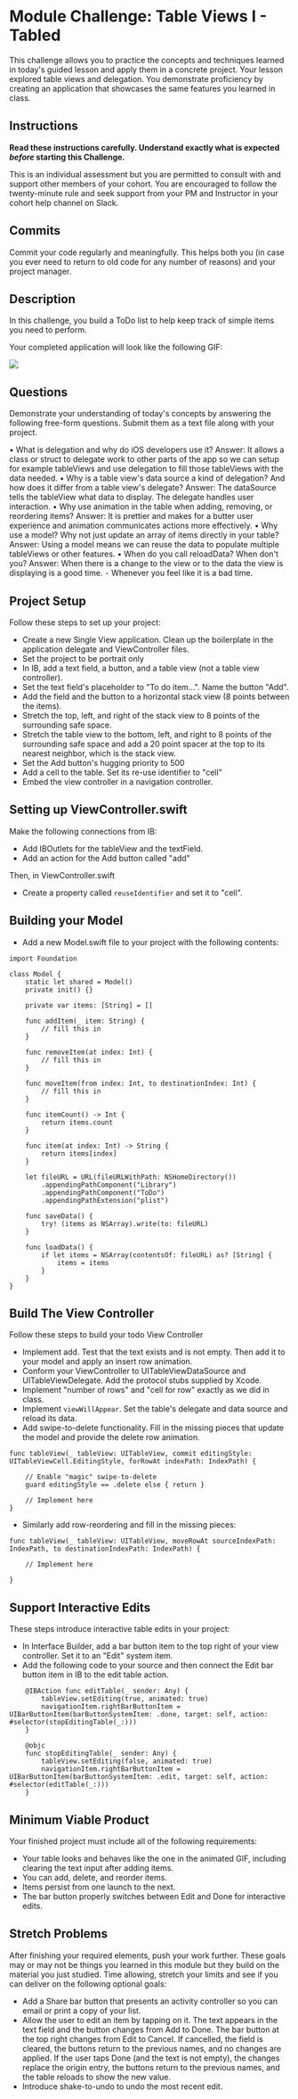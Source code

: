 # Module Challenge: Table Views I - Tabled

This challenge allows you to practice the concepts and techniques learned in today's guided lesson and apply them in a concrete project. Your lesson explored table views and delegation. You demonstrate proficiency by creating an application that showcases the same features you learned in class.

## Instructions

**Read these instructions carefully. Understand exactly what is expected _before_ starting this Challenge.**

This is an individual assessment but you are permitted to consult with and support other members of your cohort. You are encouraged to follow the twenty-minute rule and seek support from your PM and Instructor in your cohort help channel on Slack. 

## Commits

Commit your code regularly and meaningfully. This helps both you (in case you ever need to return to old code for any number of reasons) and your project manager.

## Description

In this challenge, you build a ToDo list to help keep track of simple items you need to perform.

Your completed application will look like the following GIF:

![](Images/demo.gif)

## Questions

Demonstrate your understanding of today's concepts by answering the following free-form questions. Submit them as a text file along with your project.

•    What is delegation and why do iOS developers use it?
Answer:    It allows a class or struct to delegate work to other parts of the app so we can setup for example tableViews and use delegation to fill those tableViews with the data needed. 
•    Why is a table view's data source a kind of delegation? And how does it differ from a table view's delegate?
Answer:    The dataSource tells the tableView what data to display. The delegate handles user interaction. 
•    Why use animation in the table when adding, removing, or reordering items?
Answer:    It is prettier and makes for a butter user experience and animation communicates actions more effectively. 
•    Why use a model? Why not just update an array of items directly in your table?
Answer:    Using a model means we can reuse the data to populate multiple tableViews or other features. 
•    When do you call reloadData? When don't you?
Answer:    When there is a change to the view or to the data the view is displaying is a good time. 
            ⁃    Whenever you feel like it is a bad time. 

## Project Setup

Follow these steps to set up your project:

- Create a new Single View application. Clean up the boilerplate in the application delegate and ViewController files.
- Set the project to be portrait only 
- In IB, add a text field, a button, and a table view (not a table view controller).
- Set the text field's placeholder to "To do item...". Name the button "Add".
- Add the field and the button to a horizontal stack view (8 points between the items). 
- Stretch the top, left, and right of the stack view to 8 points of the surrounding safe space.
- Stretch the table view to the bottom, left, and right to 8 points of the surrounding safe space and add a 20 point spacer at the top to its nearest neighbor, which is the stack view.
- Set the Add button's hugging priority to 500
- Add a cell to the table. Set its re-use identifier to "cell"
- Embed the view controller in a navigation controller.

## Setting up ViewController.swift

Make the following connections from IB:

* Add IBOutlets for the tableView and the textField.
* Add an action for the Add button called "add"

Then, in ViewController.swift

* Create a property called `reuseIdentifier` and set it to "cell".

## Building your Model

- Add a new Model.swift file to your project with the following contents:

```
import Foundation

class Model {
    static let shared = Model()
    private init() {}
    
    private var items: [String] = []
    
    func addItem(_ item: String) {
        // fill this in
    }
    
    func removeItem(at index: Int) {
        // fill this in
    }
    
    func moveItem(from index: Int, to destinationIndex: Int) {
        // fill this in
    }
    
    func itemCount() -> Int {
        return items.count
    }
    
    func item(at index: Int) -> String {
        return items[index]
    }
    
    let fileURL = URL(fileURLWithPath: NSHomeDirectory())
        .appendingPathComponent("Library")
        .appendingPathComponent("ToDo")
        .appendingPathExtension("plist")

    func saveData() {
        try! (items as NSArray).write(to: fileURL)
    }
    
    func loadData() {
        if let items = NSArray(contentsOf: fileURL) as? [String] {
            items = items
        }
    }
}
```

## Build The View Controller

Follow these steps to build your todo View Controller

* Implement add. Test that the text exists and is not empty. Then add it to your model and apply an insert row animation.
* Conform your ViewController to UITableViewDataSource and UITableViewDelegate. Add the protocol stubs supplied by Xcode.
* Implement "number of rows" and "cell for row" exactly as we did in class.
* Implement `viewWillAppear`. Set the table's delegate and data source and reload its data.
* Add swipe-to-delete functionality. Fill in the missing pieces that update the model and provide the delete row animation.

```
func tableView(_ tableView: UITableView, commit editingStyle: UITableViewCell.EditingStyle, forRowAt indexPath: IndexPath) {
        
    // Enable "magic" swipe-to-delete
    guard editingStyle == .delete else { return }

    // Implement here
}
```

* Similarly add row-reordering and fill in the missing pieces:

```
func tableView(_ tableView: UITableView, moveRowAt sourceIndexPath: IndexPath, to destinationIndexPath: IndexPath) {

    // Implement here

}
```

## Support Interactive Edits

These steps introduce interactive table edits in your project:

* In Interface Builder, add a bar button item to the top right of your view controller. Set it to an "Edit" system item.
* Add the following code to your source and then connect the Edit bar button item in IB to the edit table action.

```
    @IBAction func editTable(_ sender: Any) {
        tableView.setEditing(true, animated: true)
        navigationItem.rightBarButtonItem = UIBarButtonItem(barButtonSystemItem: .done, target: self, action: #selector(stopEditingTable(_:)))
    }
    
    @objc
    func stopEditingTable(_ sender: Any) {
        tableView.setEditing(false, animated: true)
        navigationItem.rightBarButtonItem = UIBarButtonItem(barButtonSystemItem: .edit, target: self, action: #selector(editTable(_:)))
    }
```

## Minimum Viable Product

Your finished project must include all of the following requirements:

* Your table looks and behaves like the one in the animated GIF, including clearing the text input after adding items.
* You can add, delete, and reorder items.
* Items persist from one launch to the next.
* The bar button properly switches between Edit and Done for interactive edits.
 
## Stretch Problems

After finishing your required elements, push your work further. These goals may or may not be things you learned in this module but they build on the material you just studied. Time allowing, stretch your limits and see if you can deliver on the following optional goals:

* Add a Share bar button that presents an activity controller so you can email or print a copy of your list.
* Allow the user to edit an item by tapping on it. The text appears in the text field and the button changes from Add to Done. The bar button at the top right changes from Edit to Cancel. If cancelled, the field is cleared, the buttons return to the previous names, and no changes are applied. If the user taps Done (and the text is not empty), the changes replace the origin entry, the buttons return to the previous names, and the table reloads to show the new value.
* Introduce shake-to-undo to undo the most recent edit.
